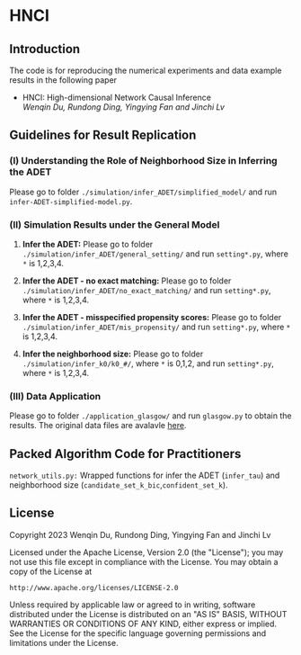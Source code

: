 # HNCI

## Introduction

The code is for reproducing the numerical experiments and data example results in the following paper 

* HNCI: High-dimensional Network Causal Inference
<br /><i>Wenqin Du, Rundong Ding, Yingying Fan and Jinchi Lv</i><br>

## Guidelines for Result Replication

### (I) Understanding the Role of Neighborhood Size in Inferring the ADET
  
Please go to folder `./simulation/infer_ADET/simplified_model/` and run `infer-ADET-simplified-model.py`.

### (II) Simulation Results under the General Model

1) **Infer the ADET:** Please go to folder `./simulation/infer_ADET/general_setting/` and run `setting*.py`, where `*` is 1,2,3,4.

2) **Infer the ADET - no exact matching:** Please go to folder `./simulation/infer_ADET/no_exact_matching/` and run `setting*.py`, where `*` is 1,2,3,4.

3) **Infer the ADET - misspecified propensity scores:** Please go to folder `./simulation/infer_ADET/mis_propensity/` and run `setting*.py`, where `*` is 1,2,3,4.

4) **Infer the neighborhood size:** Please go to folder `./simulation/infer_k0/k0_#/`, where `*` is 0,1,2, and run `setting*.py`, where `*` is 1,2,3,4.

### (III) Data Application

Please go to folder `./application_glasgow/` and run `glasgow.py` to obtain the results. The original data files are avalavle <a href="https://www.stats.ox.ac.uk/~snijders/siena/Glasgow_data.htm">here</a>.

## Packed Algorithm Code for Practitioners

`network_utils.py:` Wrapped functions for infer the ADET (`infer_tau`) and neighborhood size (`candidate_set_k_bic`,`confident_set_k`).


## License
Copyright 2023 Wenqin Du, Rundong Ding, Yingying Fan and Jinchi Lv

Licensed under the Apache License, Version 2.0 (the "License");
you may not use this file except in compliance with the License.
You may obtain a copy of the License at

    http://www.apache.org/licenses/LICENSE-2.0

Unless required by applicable law or agreed to in writing, software
distributed under the License is distributed on an "AS IS" BASIS,
WITHOUT WARRANTIES OR CONDITIONS OF ANY KIND, either express or implied.
See the License for the specific language governing permissions and
limitations under the License.

